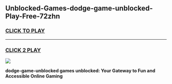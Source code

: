 
## Unblocked-Games-dodge-game-unblocked-Play-Free-72zhn
<h3>
<a href="https://premium76.site?title=dodge-game-unblocked&ref=18A1">CLICK TO PLAY</a></h3>
<hr>

<h3>
<a href="https://premium76.site?title=dodge-game-unblocked&ref=18A1">CLICK 2 PLAY</a>
  
</h3>

<a href="https://premium76.site?title=dodge-game-unblocked&ref=18A1"><img src="https://clearcache.store/games.png"></a>


**dodge-game-unblocked games unblocked: Your Gateway to Fun and Accessible Online Gaming**
